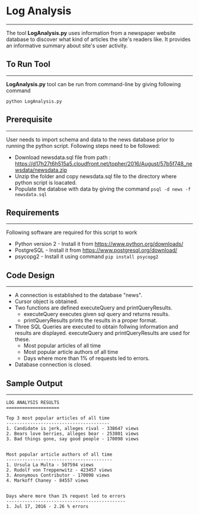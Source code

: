 # **Log Analysis**
***
 The tool **LogAnalysis.py** uses information from a newspaper website database to discover what kind of articles the site's readers like. It provides an informative summary about site's user activity.
 

## **To Run Tool**
---
**LogAnalysis.py** tool can be run from command-line by giving following command
```
python LogAnalysis.py
```

## **Prerequisite**
---
User needs to import schema and data to the news database prior to running the python script.
Following steps need to be followed:
* Download newsdata.sql file from path : https://d17h27t6h515a5.cloudfront.net/topher/2016/August/57b5f748_newsdata/newsdata.zip
* Unzip the folder and copy newsdata.sql file to the directory where python script is loacated.
* Populate the databse with data by giving the command ```psql -d news -f newsdata.sql```

## **Requirements**
---
Following software are required for this script to work
* Python version 2 - Install it from https://www.python.org/downloads/
* PostgreSQL - Install it from https://www.postgresql.org/download/
* psycopg2 - Install it using command ``` pip install psycopg2 ```

## **Code Design**
---
* A connection is established to the database "news".
* Cursor object is obtained.
* Two functions are defined executeQuery and printQueryResults.
	* executeQuery executes given sql query and returns results.
	* printQueryResults prints the results in a proper format.
* Three SQL Queries are executed to obtain follwing information and results are displayed. executeQuery and printQueryResults are used for these.
	* Most popular articles of all time
	* Most popular article authors of all time
	* Days where more than 1% of requests led to errors.
* Database connection is closed.

## Sample Output
---
```
LOG ANALYSIS RESULTS
====================

Top 3 most popular articles of all time
---------------------------------------
1. Candidate is jerk, alleges rival - 338647 views
2. Bears love berries, alleges bear - 253801 views
3. Bad things gone, say good people - 170098 views


Most popular article authors of all time
----------------------------------------
1. Ursula La Multa - 507594 views
2. Rudolf von Treppenwitz - 423457 views
3. Anonymous Contributor - 170098 views
4. Markoff Chaney - 84557 views


Days where more than 1% request led to errors
---------------------------------------------
1. Jul 17, 2016 - 2.26 % errors
```


